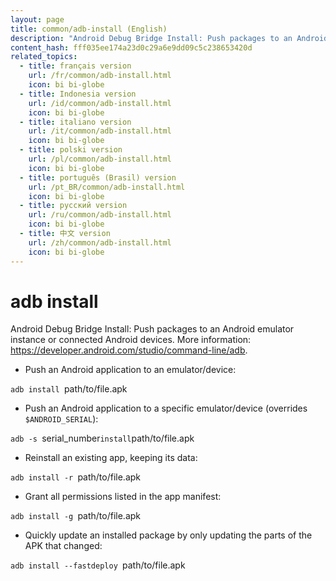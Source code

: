 ```yaml
---
layout: page
title: common/adb-install (English)
description: "Android Debug Bridge Install: Push packages to an Android emulator instance or connected Android devices."
content_hash: fff035ee174a23d0c29a6e9dd09c5c238653420d
related_topics:
  - title: français version
    url: /fr/common/adb-install.html
    icon: bi bi-globe
  - title: Indonesia version
    url: /id/common/adb-install.html
    icon: bi bi-globe
  - title: italiano version
    url: /it/common/adb-install.html
    icon: bi bi-globe
  - title: polski version
    url: /pl/common/adb-install.html
    icon: bi bi-globe
  - title: português (Brasil) version
    url: /pt_BR/common/adb-install.html
    icon: bi bi-globe
  - title: русский version
    url: /ru/common/adb-install.html
    icon: bi bi-globe
  - title: 中文 version
    url: /zh/common/adb-install.html
    icon: bi bi-globe
---
```

# adb install

Android Debug Bridge Install: Push packages to an Android emulator instance or connected Android devices.
More information: <https://developer.android.com/studio/command-line/adb>.

- Push an Android application to an emulator/device:

`adb install `<span class="tldr-var badge badge-pill bg-dark-lm bg-white-dm text-white-lm text-dark-dm font-weight-bold">path/to/file.apk</span>

- Push an Android application to a specific emulator/device (overrides `$ANDROID_SERIAL`):

`adb -s `<span class="tldr-var badge badge-pill bg-dark-lm bg-white-dm text-white-lm text-dark-dm font-weight-bold">serial_number</span>` install `<span class="tldr-var badge badge-pill bg-dark-lm bg-white-dm text-white-lm text-dark-dm font-weight-bold">path/to/file.apk</span>

- Reinstall an existing app, keeping its data:

`adb install -r `<span class="tldr-var badge badge-pill bg-dark-lm bg-white-dm text-white-lm text-dark-dm font-weight-bold">path/to/file.apk</span>

- Grant all permissions listed in the app manifest:

`adb install -g `<span class="tldr-var badge badge-pill bg-dark-lm bg-white-dm text-white-lm text-dark-dm font-weight-bold">path/to/file.apk</span>

- Quickly update an installed package by only updating the parts of the APK that changed:

`adb install --fastdeploy `<span class="tldr-var badge badge-pill bg-dark-lm bg-white-dm text-white-lm text-dark-dm font-weight-bold">path/to/file.apk</span>

